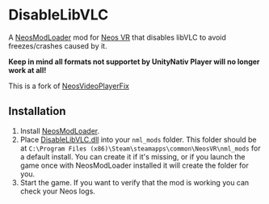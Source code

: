 # DisableLibVLC

A [NeosModLoader](https://github.com/zkxs/NeosModLoader) mod for [Neos VR](https://neos.com/) that disables libVLC to avoid freezes/crashes caused by it.

**Keep in mind all formats not supportet by UnityNativ Player will no longer work at all!**

This is a fork of [NeosVideoPlayerFix](https://github.com/Frozenreflex/NeosVideoPlayerFix)

## Installation
1. Install [NeosModLoader](https://github.com/zkxs/NeosModLoader).
1. Place [DisableLibVLC.dll](https://github.com/KyuubiYoru/DisableLibVLC/releases/latest/download/DisableLibVLC.dll) into your `nml_mods` folder. This folder should be at `C:\Program Files (x86)\Steam\steamapps\common\NeosVR\nml_mods` for a default install. You can create it if it's missing, or if you launch the game once with NeosModLoader installed it will create the folder for you.
1. Start the game. If you want to verify that the mod is working you can check your Neos logs.
